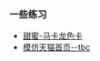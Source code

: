 ### 一些练习

- [甜蜜-马卡龙色卡](https://cocokou.github.io/practice/macaron/)
- [模仿天猫首页--tbc](https://cocokou.github.io/practice/tmall/)
